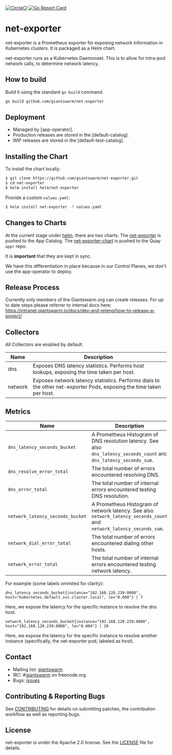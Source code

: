 [![CircleCI](https://circleci.com/gh/giantswarm/net-exporter.svg?&style=shield)](https://circleci.com/gh/giantswarm/net-exporter) [![Go Report Card](https://goreportcard.com/badge/github.com/giantswarm/net-exporter)](https://goreportcard.com/report/github.com/giantswarm/net-exporter)

# net-exporter

net-exporter is a Prometheus exporter for exposing network information in Kubernetes clusters.
It is packaged as a Helm chart.

net-exporter runs as a Kubernetes Daemonset. This is to allow for intra-pod network calls,
to determine network latency.

## How to build

Build it using the standard `go build` command.

```bash
go build github.com/giantswarm/net-exporter
```

## Deployment

* Managed by [app-operator].
* Production releases are stored in the [default-catalog].
* WIP releases are stored in the [default-test-catalog].

## Installing the Chart

To install the chart locally:

```bash
$ git clone https://github.com/giantswarm/net-exporter.git
$ cd net-exporter
$ helm install helm/net-exporter
```

Provide a custom `values.yaml`:

```bash
$ helm install net-exporter -f values.yaml
```

## Changes to Charts

At the current stage under [helm](./helm), there are two charts. The [net-exporter](./helm/net-exporter) is pushed to the App Catalog. The [net-exporter-chart](./helm/net-exporter-chart) is pushed to the Quay `appr` repo.

It is **important** that they are kept in sync.

We have this differentiation in place because in our Control Planes, we don't use the app-operator to deploy.

## Release Process

Currently only members of the Giantswarm org can create releases.
For up to date steps please referrer to internal docs here: https://intranet.giantswarm.io/docs/dev-and-releng/how-to-release-a-project/


## Collectors
All Collectors are enabled by default.

Name | Description
-----|-------------
dns | Exposes DNS latency statistics. Performs host lookups, exposing the time taken per host.
network | Exposes network latency statistics. Performs dials to the other net-exporter Pods, exposing the time taken per host.

## Metrics

Name | Description
-----|------------
`dns_latency_seconds_bucket` | A Prometheus Histogram of DNS resolution latency. See also `dns_latency_seconds_count` and `dns_latency_seconds_sum`.
`dns_resolve_error_total` | The total number of errors encountered resolving DNS.
`dns_error_total` | The total number of internal errors encountered testing DNS resolution.
`network_latency_seconds_bucket` | A Prometheus Histogram of network latency. See also `network_latency_seconds_count` and `network_latency_seconds_sum`.
`network_dial_error_total` | The total number of errors encountered dialing other hosts.
`network_error_total` | The total number of internal errors encountered testing network latency.

For example (some labels ommited for clarity):
```
dns_latency_seconds_bucket{instance="192.168.120.239:8000", host="kubernetes.default.svc.cluster.local", le="0.008"} | 7
```
Here, we expose the latency for the specific instance to resolve the dns host.

```
network_latency_seconds_bucket{instance="192.168.120.239:8000", host="192.168.120.239:8000", le="0.004"} | 28
```
Here, we expose the latency for the specific instance to resolve another instance (specifically, the net-exporter pod, labeled as host).

## Contact

- Mailing list: [giantswarm](https://groups.google.com/forum/!forum/giantswarm)
- IRC: #[giantswarm](irc://irc.freenode.org:6667/#giantswarm) on freenode.org
- Bugs: [issues](https://github.com/giantswarm/net-exporter/issues)

## Contributing & Reporting Bugs

See [CONTRIBUTING](CONTRIBUTING.md) for details on submitting patches, the
contribution workflow as well as reporting bugs.

## License

net-exporter is under the Apache 2.0 license. See the [LICENSE](LICENSE) file for
details.
